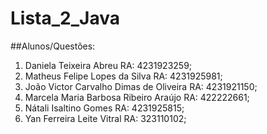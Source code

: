 # Lista_2_Java

##Alunos/Questões:

1. Daniela Teixeira Abreu RA: 4231923259;
2. Matheus Felipe Lopes da Silva RA: 4231925981;
3. João Victor Carvalho Dimas de Oliveira RA: 4231921150;
4. Marcela Maria Barbosa Ribeiro Araújo RA: 422222661;
5. Nátali Isaltino Gomes RA: 4231925815;
6. Yan Ferreira Leite Vitral RA: 323110102;
